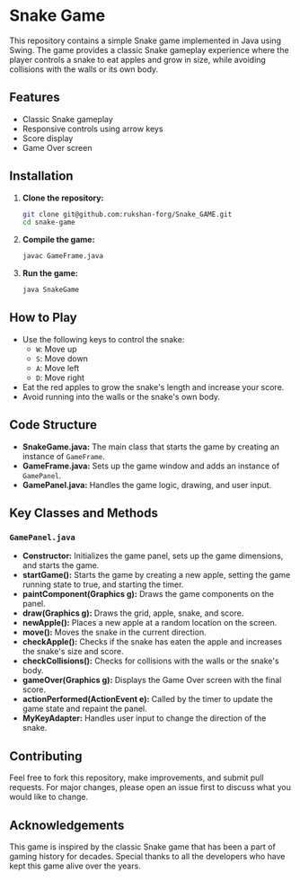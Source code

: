 # Snake Game

This repository contains a simple Snake game implemented in Java using Swing. The game provides a classic Snake gameplay experience where the player controls a snake to eat apples and grow in size, while avoiding collisions with the walls or its own body.

## Features

- Classic Snake gameplay
- Responsive controls using arrow keys
- Score display
- Game Over screen

## Installation

1. **Clone the repository:**
    ```bash
    git clone git@github.com:rukshan-forg/Snake_GAME.git
    cd snake-game
    ```

2. **Compile the game:**
    ```bash
    javac GameFrame.java
    ```

3. **Run the game:**
    ```bash
    java SnakeGame
    ```

## How to Play

- Use the following keys to control the snake:
  - `W`: Move up
  - `S`: Move down
  - `A`: Move left
  - `D`: Move right
- Eat the red apples to grow the snake's length and increase your score.
- Avoid running into the walls or the snake's own body.

## Code Structure

- **SnakeGame.java:** The main class that starts the game by creating an instance of `GameFrame`.
- **GameFrame.java:** Sets up the game window and adds an instance of `GamePanel`.
- **GamePanel.java:** Handles the game logic, drawing, and user input.

## Key Classes and Methods

### `GamePanel.java`

- **Constructor:** Initializes the game panel, sets up the game dimensions, and starts the game.
- **startGame():** Starts the game by creating a new apple, setting the game running state to true, and starting the timer.
- **paintComponent(Graphics g):** Draws the game components on the panel.
- **draw(Graphics g):** Draws the grid, apple, snake, and score.
- **newApple():** Places a new apple at a random location on the screen.
- **move():** Moves the snake in the current direction.
- **checkApple():** Checks if the snake has eaten the apple and increases the snake's size and score.
- **checkCollisions():** Checks for collisions with the walls or the snake's body.
- **gameOver(Graphics g):** Displays the Game Over screen with the final score.
- **actionPerformed(ActionEvent e):** Called by the timer to update the game state and repaint the panel.
- **MyKeyAdapter:** Handles user input to change the direction of the snake.

## Contributing

Feel free to fork this repository, make improvements, and submit pull requests. For major changes, please open an issue first to discuss what you would like to change.

## Acknowledgements

This game is inspired by the classic Snake game that has been a part of gaming history for decades. Special thanks to all the developers who have kept this game alive over the years.


